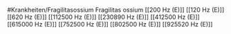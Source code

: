 #Krankheiten/Fragilitasossium
Fragilitas ossium
[[200 Hz (E)]]
[[120 Hz (E)]]
[[620 Hz (E)]]
[[112500 Hz (E)]]
[[230890 Hz (E)]]
[[412500 Hz (E)]]
[[615000 Hz (E)]]
[[752500 Hz (E)]]
[[802500 Hz (E)]]
[[925520 Hz (E)]]